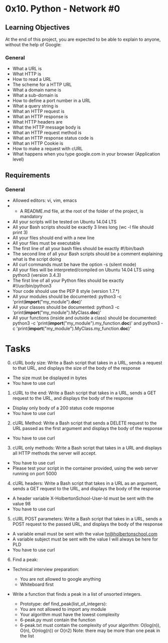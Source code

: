 # **0x10. Python - Network #0**

## **Learning Objectives**
At the end of this project, you are expected to be able to explain to anyone, without the help of Google:

### **General**
+ What a URL is
+ What HTTP is
+ How to read a URL
+ The scheme for a HTTP URL
+ What a domain name is
+ What a sub-domain is
+ How to define a port number in a URL
+ What a query string is
+ What an HTTP request is
+ What an HTTP response is
+ What HTTP headers are
+ What the HTTP message body is
+ What an HTTP request method is
+ What an HTTP response status code is
+ What an HTTP Cookie is
+ How to make a request with cURL
+ What happens when you type google.com in your browser (Application level)

## **Requirements**

### **General**
+ Allowed editors: vi, vim, emacs
+ - A README.md file, at the root of the folder of the project, is mandatory
+ All your scripts will be tested on Ubuntu 14.04 LTS
+ All your Bash scripts should be exactly 3 lines long (wc -l file should print 3)
+ All your files should end with a new line
+ All your files must be executable
+ The first line of all your bash files should be exactly #!/bin/bash
+ The second line of all your Bash scripts should be a comment explaining what is the script doing
+ All curl commands must be have the option -s (silent mode)
+ All your files will be interpreted/compiled on Ubuntu 14.04 LTS using python3 (version 3.4.3)
+ The first line of all your Python files should be exactly #!/usr/bin/python3
+ Your code should use the PEP 8 style (version 1.7.*)
+ All your modules should be documented: python3 -c 'print(__import__("my_module").__doc__)'
+ All your classes should be documented: python3 -c 'print(__import__("my_module").MyClass.__doc__)'
+ All your functions (inside and outside a class) should be documented: python3 -c 'print(__import__("my_module").my_function.__doc__)' and python3 -c 'print(__import__("my_module").MyClass.my_function.__doc__)'

# **Tasks**

0. cURL body size: Write a Bash script that takes in a URL, sends a request to that URL, and displays the size of the body of the response

+ The size must be displayed in bytes
+ You have to use curl

1. cURL to the end: Write a Bash script that takes in a URL, sends a GET request to the URL, and displays the body of the response

+ Display only body of a 200 status code response
+ You have to use curl

2. cURL Method: Write a Bash script that sends a DELETE request to the URL passed as the first argument and displays the body of the response

+ You have to use curl

3. cURL only methods: Write a Bash script that takes in a URL and displays all HTTP methods the server will accept.

+ You have to use curl
+ Please test your script in the container provided, using the web server running on port 5000

4. cURL headers: Write a Bash script that takes in a URL as an argument, sends a GET request to the URL, and displays the body of the response

+ A header variable X-HolbertonSchool-User-Id must be sent with the value 98
+ You have to use curl

5. cURL POST parameters: Write a Bash script that takes in a URL, sends a POST request to the passed URL, and displays the body of the response

+ A variable email must be sent with the value hr@holbertonschool.com
+ A variable subject must be sent with the value I will always be here for PLD
+ You have to use curl

6. Find a peak: 

* Technical interview preparation:

  + You are not allowed to google anything
  + Whiteboard first

* Write a function that finds a peak in a list of unsorted integers.

  + Prototype: def find_peak(list_of_integers):
  + You are not allowed to import any module
  + Your algorithm must have the lowest complexity
  + 6-peak.py must contain the function
  + 6-peak.txt must contain the complexity of your algorithm: O(log(n)), O(n), O(nlog(n)) or O(n2)
Note: there may be more than one peak in the list
